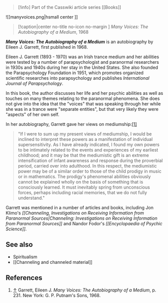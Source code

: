 > [!info] Part of the Casswiki article series [[Books]]

![[manyvoices.png|hsmall center ]] 
> [!caption|center no-title no-icon no-margin ]
> _Many Voices: The Autobiography of a Medium_, 1968

_**Many Voices: The Autobiography of a Medium**_ is an autobiography by Eileen J. Garrett, first published in 1968.

Eileen J. Garrett (1893 - 1970) was an Irish trance medium and her abilities were tested by a number of parapsychologist and paranormal researchers in 1930s and 1940s during her stay in the United States. She also founded the Parapsychology Foundation in 1951, which promotes organized scientific researches into parapsychology and publishes _International Journal of Parapsychology_.

In this book, the author discusses her life and her psychic abilities as well as touches on many themes relating to the paranormal phenomena. She does not give into the idea that the "voices" that was speaking through her while she was in a trance were "separate entities", but that very likely they were "aspects" of her own self.

In her autobiography, Garrett gave her views on mediumship:[\[1\]](#cite_note-1)

> "If I were to sum up my present views of mediumship, I would be inclined to interpret these powers as a manifestation of individual supersensitivity. As I have already indicated, I found my own powers to be intimately related to the events and experiences of my earliest childhood; and it may be that the mediumistic gift is an extreme intensification of infant awareness and response during the proverbial period, carried over into adulthood. In this respect, the mediumistic power may be of a similar order to those of the child prodigy in music or in mathematics. The prodigy's phenomenal abilities obviously cannot be explained wholly on the basis of something that is consciously learned. It must inevitably spring from unconscious forces, perhaps including racial memories, that we do not fully understand."

Garrett was mentioned in a number of articles and books, including Jon Klimo's _[[Channeling, Investigations on Receiving Information from Paranormal Sources|Channeling: Investigations on Receiving Information from Paranormal Sources]]_ and Nandor Fodor's _[[Encyclopaedia of Psychic Science]]_.

See also
--------

*   Spiritualism
*   [[Channeling and channeled material]]

References
----------

1.  [↑](#cite_ref-1) Garrett, Eileen J. _Many Voices: The Autobiography of a Medium_, p. 231. New York: G. P. Putnam's Sons, 1968.